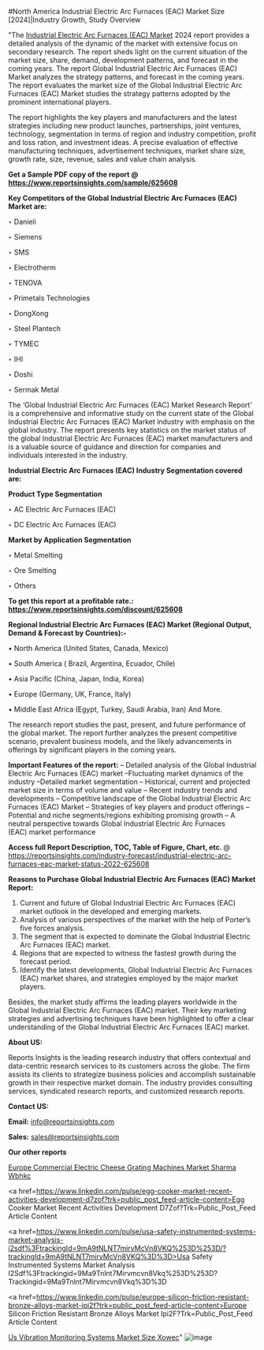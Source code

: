 #North America Industrial Electric Arc Furnaces (EAC) Market Size [2024]|Industry Growth, Study Overview

"The <a href=https://www.reportsinsights.com/sample/625608>Industrial Electric Arc Furnaces (EAC) Market</a> 2024 report provides a detailed analysis of the dynamic of the market with extensive focus on secondary research. The report sheds light on the current situation of the market size, share, demand, development patterns, and forecast in the coming years. The report Global Industrial Electric Arc Furnaces (EAC) Market analyzes the strategy patterns, and forecast in the coming years. The report evaluates the market size of the Global Industrial Electric Arc Furnaces (EAC) Market studies the strategy patterns adopted by the prominent international players.

The report highlights the key players and manufacturers and the latest strategies including new product launches, partnerships, joint ventures, technology, segmentation in terms of region and industry competition, profit and loss ration, and investment ideas. A precise evaluation of effective manufacturing techniques, advertisement techniques, market share size, growth rate, size, revenue, sales and value chain analysis.

<strong>Get a Sample PDF copy of the report @ <a href=https://www.reportsinsights.com/sample/625608 style=color:#0000ff;>https://www.reportsinsights.com/sample/625608</a></strong>

<strong>Key Competitors of the Global Industrial Electric Arc Furnaces (EAC) Market are:</strong>

‣ Danieli

‣ Siemens

‣ SMS

‣ Electrotherm

‣ TENOVA

‣ Primetals Technologies

‣ DongXong

‣ Steel Plantech

‣ TYMEC

‣ IHI

‣ Doshi

‣ Sermak Metal

The ‘Global Industrial Electric Arc Furnaces (EAC) Market Research Report’ is a comprehensive and informative study on the current state of the Global Industrial Electric Arc Furnaces (EAC) Market industry with emphasis on the global industry. The report presents key statistics on the market status of the global Industrial Electric Arc Furnaces (EAC) market manufacturers and is a valuable source of guidance and direction for companies and individuals interested in the industry.

<strong>Industrial Electric Arc Furnaces (EAC) Industry Segmentation covered are:</strong>

<strong>Product Type Segmentation</strong>

‣    AC Electric Arc Furnaces (EAC)

‣ DC Electric Arc Furnaces (EAC)

<strong>Market by Application Segmentation</strong>

‣   Metal Smelting

‣ Ore Smelting

‣ Others

<strong>To get this report at a profitable rate.: <a href=https://www.reportsinsights.com/discount/625608 style=color:#0000ff;>https://www.reportsinsights.com/discount/625608</a></strong>

<strong>Regional Industrial Electric Arc Furnaces (EAC) Market (Regional Output, Demand &amp; Forecast by Countries):-</strong>

• North America (United States, Canada, Mexico)

• South America ( Brazil, Argentina, Ecuador, Chile)

• Asia Pacific (China, Japan, India, Korea)

• Europe (Germany, UK, France, Italy)

• Middle East Africa (Egypt, Turkey, Saudi Arabia, Iran) And More.

The research report studies the past, present, and future performance of the global market. The report further analyzes the present competitive scenario, prevalent business models, and the likely advancements in offerings by significant players in the coming years.

<strong>Important Features of the report:</strong>
– Detailed analysis of the Global Industrial Electric Arc Furnaces (EAC) market
–Fluctuating market dynamics of the industry
–Detailed market segmentation
– Historical, current and projected market size in terms of volume and value
– Recent industry trends and developments
– Competitive landscape of the Global Industrial Electric Arc Furnaces (EAC) Market
– Strategies of key players and product offerings
– Potential and niche segments/regions exhibiting promising growth
– A neutral perspective towards Global Industrial Electric Arc Furnaces (EAC) market performance

<strong>Access full Report Description, TOC, Table of Figure, Chart, etc. </strong>@   <a href=https://reportsinsights.com/industry-forecast/industrial-electric-arc-furnaces-eac-market-status-2022-625608 style=color:#0000ff;>https://reportsinsights.com/industry-forecast/industrial-electric-arc-furnaces-eac-market-status-2022-625608</a>

<strong>Reasons to Purchase Global Industrial Electric Arc Furnaces (EAC) Market Report:</strong>
1. Current and future of Global Industrial Electric Arc Furnaces (EAC) market outlook in the developed and emerging markets.
2. Analysis of various perspectives of the market with the help of Porter’s five forces analysis.
3. The segment that is expected to dominate the Global Industrial Electric Arc Furnaces (EAC) market.
4. Regions that are expected to witness the fastest growth during the forecast period.
5. Identify the latest developments, Global Industrial Electric Arc Furnaces (EAC) market shares, and strategies employed by the major market players.

Besides, the market study affirms the leading players worldwide in the Global Industrial Electric Arc Furnaces (EAC) market. Their key marketing strategies and advertising techniques have been highlighted to offer a clear understanding of the Global Industrial Electric Arc Furnaces (EAC) market.

<strong><strong>About US</strong>:</strong>

Reports Insights is the leading research industry that offers contextual and data-centric research services to its customers across the globe. The firm assists its clients to strategize business policies and accomplish sustainable growth in their respective market domain. The industry provides consulting services, syndicated research reports, and customized research reports.

<strong>Contact US:</strong>

<p class=><b>Email:</b> <a href=mailto:info@reportsinsights.com>info@reportsinsights.com</a></p>
<p class=><b>Sales:</b> <a href=mailto:sales@reportsinsights.com>sales@reportsinsights.com</a></p>

<strong>Our other reports</strong>

<a href=https://www.linkedin.com/pulse/europe-commercial-electric-cheese-grating-machines-market-sharma-wbhkc/>Europe Commercial Electric Cheese Grating Machines Market Sharma Wbhkc</a>

<a href=https://www.linkedin.com/pulse/egg-cooker-market-recent-activities-development-d7zof?trk=public_post_feed-article-content>Egg Cooker Market Recent Activities Development D7Zof?Trk=Public_Post_Feed Article Content</a>

<a href=https://www.linkedin.com/pulse/usa-safety-instrumented-systems-market-analysis-i2sdf%3FtrackingId=9mA9tNLNT7mirvMcVn8VKQ%253D%253D/?trackingId=9mA9tNLNT7mirvMcVn8VKQ%3D%3D>Usa Safety Instrumented Systems Market Analysis I2Sdf%3Ftrackingid=9Ma9Tnlnt7Mirvmcvn8Vkq%253D%253D?Trackingid=9Ma9Tnlnt7Mirvmcvn8Vkq%3D%3D</a>

<a href=https://www.linkedin.com/pulse/europe-silicon-friction-resistant-bronze-alloys-market-ipi2f?trk=public_post_feed-article-content>Europe Silicon Friction Resistant Bronze Alloys Market Ipi2F?Trk=Public_Post_Feed Article Content</a>

<a href=https://www.linkedin.com/pulse/us-vibration-monitoring-systems-market-size-xowec/>Us Vibration Monitoring Systems Market Size Xowec</a>"
![image](https://github.com/aakesh123242/RIMarket/assets/158431203/6ae761d8-e0e0-48ad-82a0-ebcc76a06fb5)
